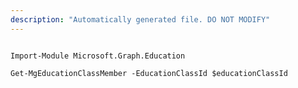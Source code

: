 ```yaml
---
description: "Automatically generated file. DO NOT MODIFY"
---
```


```powershellv2

Import-Module Microsoft.Graph.Education

Get-MgEducationClassMember -EducationClassId $educationClassId

```
